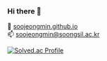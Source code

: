 ### Hi there 👋

🌱 <a href="https://soojeongmin.github.io"> soojeongmin.github.io <a></br>
📫 soojeongmin@soongsil.ac.kr

[![Solved.ac Profile](http://mazassumnida.wtf/api/v2/generate_badge?boj=soojeong)](https://solved.ac/soojeong/)

